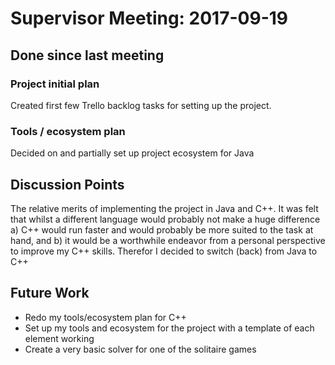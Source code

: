 # Supervisor Meeting: 2017-09-19

## Done since last meeting

### Project initial plan

Created first few Trello backlog tasks for setting up the project.

### Tools / ecosystem plan

Decided on and partially set up project ecosystem for Java

## Discussion Points

The relative merits of implementing the project in Java and C++. It was felt that whilst a different language would probably not make a huge difference a) C++ would run faster and would probably be more suited to the task at hand, and b) it would be a worthwhile endeavor from a personal perspective to improve my C++ skills. Therefor I decided to switch (back) from Java to C++

## Future Work

- Redo my tools/ecosystem plan for C++
- Set up my tools and ecosystem for the project with a template of each element working
- Create a very basic solver for one of the solitaire games
